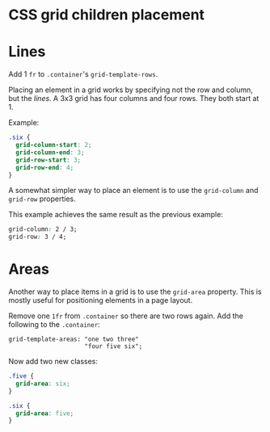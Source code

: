 # CSS grid children placement

# Lines

Add 1 `fr` to `.container`'s `grid-template-rows`.

Placing an element in a grid works by specifying not the row and column, but the _lines_. A 3x3 grid has four columns and four rows. They both start at 1.

Example:

```css
.six {
  grid-column-start: 2;
  grid-column-end: 3;
  grid-row-start: 3;
  grid-row-end: 4;
}
```

A somewhat simpler way to place an element is to use the `grid-column` and `grid-row` properties.

This example achieves the same result as the previous example:

```css
grid-column: 2 / 3;
grid-row: 3 / 4;
```

# Areas

Another way to place items in a grid is to use the `grid-area` property. This is mostly useful for positioning elements in a page layout.

Remove one `1fr` from `.container` so there are two rows again.
Add the following to the `.container`:

```
grid-template-areas: "one two three"
                     "four five six";
```

Now add two new classes:

```css
.five {
  grid-area: six;
}

.six {
  grid-area: five;
}
```
